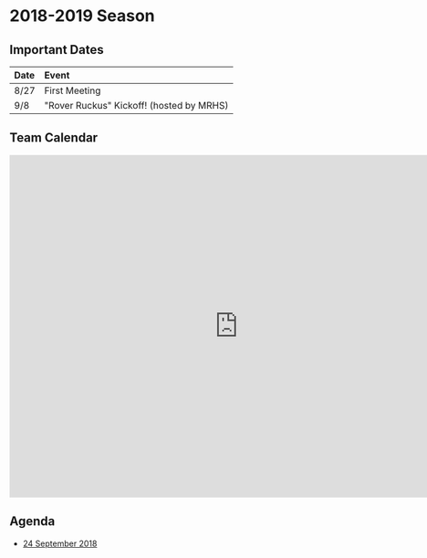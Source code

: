 # 2018-2019 Season 

## Important Dates

  Date | Event 
:------|:-------
  8/27 | First Meeting
   9/8 | "Rover Ruckus" Kickoff! (hosted by MRHS) 

## Team Calendar

<iframe src="https://calendar.google.com/calendar/embed?height=600&amp;wkst=1&amp;bgcolor=%23FFFFFF&amp;src=adams12.org_ph7uf4cpamdfbeai2psbh8h1a4%40group.calendar.google.com&amp;color=%23528800&amp;ctz=America%2FDenver" style="border-width:0" width="800" height="600" frameborder="0" scrolling="no"></iframe>

## Agenda

* [24 September
2018](https://docs.google.com/presentation/d/1VIefhohOVnAa9ZD8gqaYyfLvPq2fS16Xjc3b4Q2Fnf0/edit?usp=sharing)


